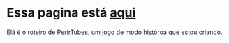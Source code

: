 # Essa pagina está [aqui](https://robertoweller.github.io/perditubes/)
Elá é o roteiro de [PerirTubes](https://github.com/robertoweller/jogo_historia), um jogo de modo históroa que estou criando.

